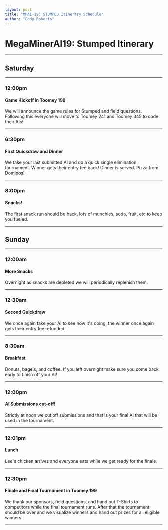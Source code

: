```yaml
---
layout: post
title: "MMAI-19: STUMPED Itinerary Schedule"
author: "Cody Roberts"
---
```


# MegaMinerAI19: Stumped Itinerary
***
## Saturday
***
### 12:00pm 

#### Game Kickoff in Toomey 199
We will announce the game rules for Stumped and field questions. Following this everyone will move to Toomey 241 and Toomey 345 to code their AIs!
***
### 6:30pm

#### First Quickdraw and Dinner
We take your last submitted AI and do a quick single elimination tournament. Winner gets their entry fee back! Dinner is served. Pizza from Dominos!
***
### 8:00pm

#### Snacks!
The first snack run should be back, lots of munchies, soda, fruit, etc to keep you fueled.
***
## Sunday
***
### 12:00am

#### More Snacks
Overnight as snacks are depleted we will periodically replenish them.
***
### 12:30am 

#### Second Quickdraw
We once again take your AI to see how it's doing, the winner once again gets their entry fee refunded.
***
### 8:30am

#### Breakfast
Donuts, bagels, and coffee. If you left overnight make sure you come back early to finish off your AI!
***
### 12:00pm

#### AI Submissions cut-off!
Strictly at noon we cut off submissions and that is your final AI that will be used in the tournament.
***
### 12:01pm

#### Lunch
Lee's chicken arrives and everyone eats while we get ready for the finale.
***
### 12:30pm

#### Finale and Final Tournament in Toomey 199
We thank our sponsors, field questions, and hand out T-Shirts to competitors while the final tournament runs. After that the tournament should be over and we visualize winners and hand out prizes for all eligible winners.
***
